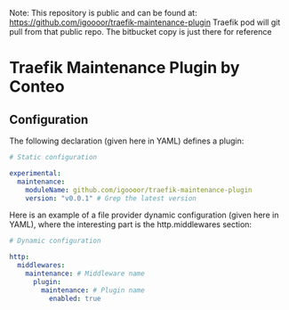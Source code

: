 Note: This repository is public and can be found at: https://github.com/igoooor/traefik-maintenance-plugin
Traefik pod will git pull from that public repo. The bitbucket copy is just there for reference 

# Traefik Maintenance Plugin by Conteo

## Configuration

The following declaration (given here in YAML) defines a plugin:

```yaml
# Static configuration

experimental:
  maintenance:
    moduleName: github.com/igoooor/traefik-maintenance-plugin
    version: "v0.0.1" # Grep the latest version 

```

Here is an example of a file provider dynamic configuration (given here in YAML), where the interesting part is the http.middlewares section:

```yaml
# Dynamic configuration

http:
  middlewares:
    maintenance: # Middleware name
      plugin:
        maintenance: # Plugin name
          enabled: true
```